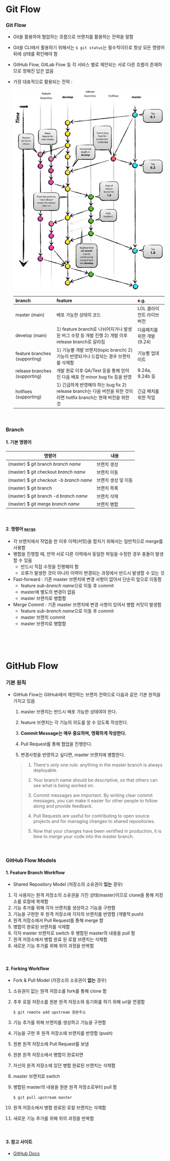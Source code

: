 # Git Flow

### Git Flow

- Git을 활용하여 협업하는 흐름으로 브랜치를 활용하는 전략을 말함

- Git을 CLI에서 활용하기 위해서는 `$ git status`는 필수적이므로 항상 모든 명령어 뒤에 상태를 확인해야 함

- GitHub Flow, GitLab Flow 등 각 서비스 별로 제안되는 서로 다른 흐름이 존재하므로 정해진 답은 없음

- 가장 대표적으로 활용되는 전략 :

  ![](03_flow.assets/git_flow.png)
  
  | branch        | feature | e.g. |
  | ------------- | ------- | ---- |
  | master (main)                 | 배포 가능한 상태의 코드                                      | LOL 클라이언트 라이브 버전  |
  | develop (main)                | 1) feature branch로 나뉘어지거나 발생된 버그 수정 등 개발 진행 2) 개발 이후 release branch로 갈라짐 | 다음패치를 위한 개발 (9.24) |
  | feature branches (supporting) | 1) 기능별 개발 브랜치(topic branch) 2) 기능이 반영되거나 드랍되는 경우 브랜치를 삭제함 | 기능별 업데이트             |
  | release branches (supporting) | 개발 완료 이후 QA/Test 등을 통해 얻어진 다음 배포 전 minor bug fix 등을 반영 | 9.24a, 9.24b 등             |
  | hotfixes (supporting)         | 1) 긴급하게 반영해야 하는 bug fix 2) release branch는 다음 버전을 위한 것이라면 hotfix branch는 현재 버전을 위한 것 | 긴급 패치를 위한 작업       |
  

ㅤ

### Branch

#### 1. 기본 명령어

| 명령어 | 내용 |
| ------ | ---- |
| (master) $ git branch *branch name*      | 브랜치 생성         |
| (master) $ git checkout *branch name*    | 브랜치 이동         |
| (master) $ git checkout -b *branch name* | 브랜치 생성 및 이동 |
| (master) $ git branch                    | 브랜치 목록         |
| (master) $ git branch -d *branch name*   | 브랜치 삭제         |
| (master) $ git merge *branch name*       | 브랜치 병합         |

ㅤ

#### 2. 명령어 [`merge`](https://victorydntmd.tistory.com/78)

- 각 브랜치에서 작업을 한 이후 이력(커밋)을 합치기 위해서는 일반적으로 merge를 사용함
- 병합을 진행할 때, 만약 서로 다른 이력에서 동일한 파일을 수정한 경우 충돌이 발생할 수 있음
  - 반드시 직접 수정을 진행해야 함
  - 오류가 발생한 것이 아니라 이력이 변경되는 과정에서 반드시 발생할 수 있는 것
- Fast-forward : 기존 master 브랜치에 변경 사항이 없어서 단순히 앞으로 이동함
  - feature *sub-branch name*으로 이동 후 commit
  - master에 별도의 변경이 없음
  - master 브랜치로 병합함
- Merge Commit : 기존 master 브랜치에 변경 사항이 있어서 병합 커밋이 발생함
  - feature *sub-branch name*으로 이동 후 commit
  - master 브랜치 commit
  - master 브랜치로 병합함

ㅤ

ㅤ

# GitHub Flow

### 기본 원칙

- GitHub Flow는 GitHub에서 제안하는 브랜치 전략으로 다음과 같은 기본 원칙을 가지고 있음

  1. master 브랜치는 반드시 배포 가능한 상태여야 한다.

  2. feature 브랜치는 각 기능의 의도를 알 수 있도록 작성한다.

  3. **Commit Message는 매우 중요하며, 명확하게 작성한다.**

  4. Pull Request를 통해 협업을 진행한다.

  5. 변경사항을 반영하고 싶다면, master 브랜치에 병합한다.

  > 1. There's only one rule: anything in the master branch is always deployable.
  >
  > 2. Your branch name should be descriptive, so that others can see what is being worked on.
  >
  > 3. Commit messages are important. By writing clear commit messages, you can make it easier for other people to follow along and provide feedback.
  >
  > 4. Pull Requests are useful for contributing to open source projects and for managing changes to shared repositories.
  >
  > 5. Now that your changes have been vertified in production, it is time to merge your code into the master branch.

ㅤ

### GitHub Flow Models

#### 1. Feature Branch Workflow

- Shared Repository Model (저장소의 소유권이 **있는** 경우)

1. 각 사용자는 원격 저장소의 소유권을 가진 상태(master)이므로 clone을 통해 저장소를 로컬에 복제함
2. 기능 추가를 위해 각자 브랜치를 생성하고 기능을 구현함
3. 기능을 구현한 후 원격 저장소에 각자의 브랜치를 반영함 (개별적 push)
4. 원격 저장소에서 Pull Request를 통해 merge 함
5. 병합이 완료된 브랜치를 삭제함
6. 각자 master 브랜치로 switch 후 병합된 master의 내용을 pull 함
7. 원격 저장소에서 병합 완료 된 로컬 브랜치는 삭제함
8. 새로운 기능 추가를 위해 위의 과정을 반복함

ㅤ

#### 2. Forking Workflow

- Fork & Pull Model (저장소의 소유권이 **없는** 경우)

1. 소유권이 없는 원격 저장소를 fork를 통해 clone 함

2. 추후 로컬 저장소를 원본 원격 저장소와 동기화를 하기 위해 url을 연결함

   `$ git remote add upstream 원본주소`

3. 기능 추가를 위해 브랜치를 생성하고 기능을 구현함

4. 기능을 구현 후 원격 저장소에 브랜치를 반영함 (push)

5. 원본 원격 저장소에 Pull Request를 보냄

6. 원본 원격 저장소에서 병합이 완료되면

7. 자신의 원격 저장소에 있던 병합 완료된 브랜치는 삭제함

8. master 브랜치로 switch

9. 병합된 master의 내용을 원본 원격 저장소로부터 pull 함

   `$ git pull upstream master`

10. 원격 저장소에서 병합 완료된 로컬 브랜치는 삭제함

11. 새로운 기능 추가를 위해 위의 과정을 반복함

ㅤ

#### 3. 참고 사이트

- [GitHub Docs](https://guides.github.com/)